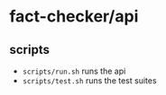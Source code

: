 # fact-checker/api

## scripts

- `scripts/run.sh` runs the api
- `scripts/test.sh` runs the test suites
